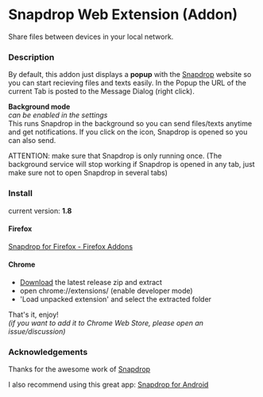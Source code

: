 # Snapdrop Web Extension (Addon)
Share files between devices in your local network.

### Description
By default, this addon just displays a <b>popup</b> with the <a href="https://Snapdrop.net/" target="_blank">Snapdrop</a> website so you can start recieving files and texts easily. In the Popup the URL of the current Tab is posted to the Message Dialog (right click).

<b>Background mode</b>
<br>
<i>can be enabled in the settings</i>
<br>
This runs Snapdrop in the background so you can send files/texts anytime and get notifications. If you click on the icon, Snapdrop is opened so you can also send.

ATTENTION:
make sure that Snapdrop is only running once.
(The background service will stop working if Snapdrop is opened in any tab, just make sure not to open Snapdrop in several tabs)

### Install
current version: <b>1.8</b>

#### Firefox
<a href="https://addons.mozilla.org/de/firefox/addon/snapdrop-for-firefox/" target="_blank">Snapdrop for Firefox - Firefox Addons</a>

#### Chrome
- <a href="https://github.com/ueen/SnapdropFirefoxAddon/releases/" target="_blank">Download</a> the latest release zip and extract
- open chrome://extensions/ (enable developer mode)
- 'Load unpacked extension' and select the extracted folder

That's it, enjoy!
</br><i>(if you want to add it to Chrome Web Store, please open an issue/discussion)</i>

### Acknowledgements
Thanks for the awesome work of <a href="https://github.com/RobinLinus/snapdrop" target="_blank">Snapdrop</a>

I also recommend using this great app: <a href="https://github.com/fm-sys/snapdrop-android" target="_blank">Snapdrop for Android</a>

